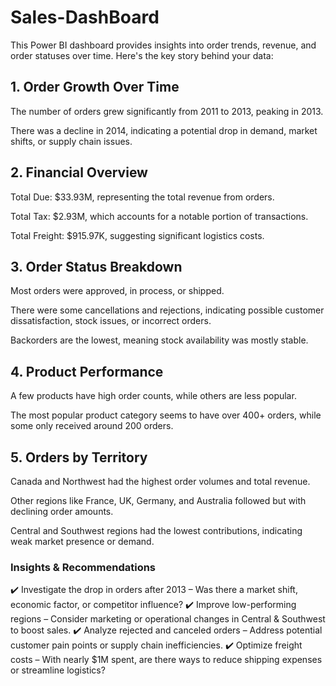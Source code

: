 # Sales-DashBoard

This Power BI dashboard provides insights into order trends, revenue, and order statuses over time. Here's the key story behind your data:

## 1. Order Growth Over Time
The number of orders grew significantly from 2011 to 2013, peaking in 2013.

There was a decline in 2014, indicating a potential drop in demand, market shifts, or supply chain issues.

## 2. Financial Overview
Total Due: $33.93M, representing the total revenue from orders.

Total Tax: $2.93M, which accounts for a notable portion of transactions.

Total Freight: $915.97K, suggesting significant logistics costs.

## 3. Order Status Breakdown
Most orders were approved, in process, or shipped.

There were some cancellations and rejections, indicating possible customer dissatisfaction, stock issues, or incorrect orders.

Backorders are the lowest, meaning stock availability was mostly stable.

## 4. Product Performance
A few products have high order counts, while others are less popular.

The most popular product category seems to have over 400+ orders, while some only received around 200 orders.

## 5. Orders by Territory
Canada and Northwest had the highest order volumes and total revenue.

Other regions like France, UK, Germany, and Australia followed but with declining order amounts.

Central and Southwest regions had the lowest contributions, indicating weak market presence or demand.

### Insights & Recommendations
✔️ Investigate the drop in orders after 2013 – Was there a market shift, economic factor, or competitor influence?
✔️ Improve low-performing regions – Consider marketing or operational changes in Central & Southwest to boost sales.
✔️ Analyze rejected and canceled orders – Address potential customer pain points or supply chain inefficiencies.
✔️ Optimize freight costs – With nearly $1M spent, are there ways to reduce shipping expenses or streamline logistics?
